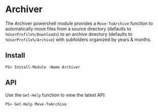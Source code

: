 # Archiver

The Archiver powershell module provides a `Move-ToArchive` function to automatically move files from a source directory (defaults to `%UserProfile%/Downloads`) to an archive directory (defaults to `%UserProfile%/Archive`) with subfolders organized by years & months.

## Install

```
PS> Install-Module -Name Archiver
```

## API

Use the `Get-Help` function to view the latest API:

```
PS> Get-Help Move-ToArchive
```